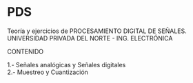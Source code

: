 # PDS
Teoría y ejercicios de PROCESAMIENTO DIGITAL DE SEÑALES.<br>
UNIVERSIDAD PRIVADA DEL NORTE - ING. ELECTRÓNICA

CONTENIDO

1.- Señales analógicas y Señales digitales<br>
2.- Muestreo y Cuantización